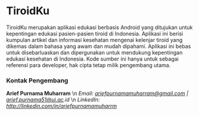 # TiroidKu
TiroidKu merupakan aplikasi edukasi berbasis Android yang ditujukan untuk kepentingan edukasi pasien-pasien tiroid di Indonesia. Aplikasi ini berisi kumpulan artikel dan informasi kesehatan mengenai kelenjar tiroid yang dikemas dalam bahasa yang awam dan mudah dipahami. Aplikasi ini bebas untuk disebarluaskan dan dipergunakan untuk mendukung kepentingan edukasi kesehatan di Indonesia. Kode sumber ini hanya untuk sebagai referensi para developer, hak cipta tetap milik pengembang utama.

### Kontak Pengembang
**Arief Purnama Muharram** \n
_Email: ariefpurnamamuharram@gmail.com | arief.purnama51@ui.ac.id_ \n
_LinkedIn: http://linkedin.com/in/ariefpurnamamuharrm_
